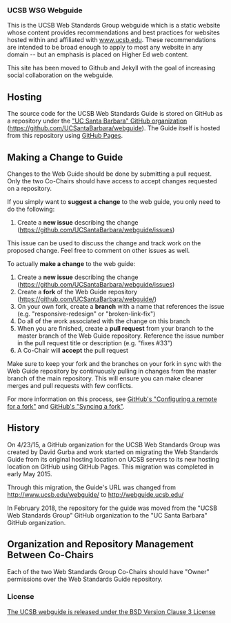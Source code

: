 ### UCSB WSG Webguide

This is the UCSB Web Standards Group webguide which is a static website whose content provides recommendations and best practices for websites hosted within and affiliated with www.ucsb.edu. These recommendations are intended to be broad enough to apply to most any website in any domain -- but an emphasis is placed on Higher Ed web content.

This site has been moved to Github and Jekyll with the goal of increasing social collaboration on the webguide.

## Hosting

The source code for the UCSB Web Standards Guide is stored on GitHub as a repository under the ["UC Santa Barbara" GitHub organization](https://github.com/UCSantaBarbara) (https://github.com/UCSantaBarbara/webguide). The Guide itself is hosted from this repository using [GitHub Pages](https://pages.github.com/).

## Making a Change to Guide

Changes to the Web Guide should be done by submitting a pull request. Only the two Co-Chairs should have access to accept changes requested on a repository.

If you simply want to **suggest a change** to the web guide, you only need to do the following:

1. Create a **new issue** describing the change (https://github.com/UCSantaBarbara/webguide/issues)

This issue can be used to discuss the change and track work on the proposed change. Feel free to comment on other issues as well.

To actually **make a change** to the web guide:

1. Create a **new issue** describing the change (https://github.com/UCSantaBarbara/webguide/issues)
2. Create a **fork** of the Web Guide repository (https://github.com/UCSantaBarbara/webguide/)
3. On your own fork, create a **branch** with a name that references the issue (e.g. "responsive-redesign" or "broken-link-fix")
4. Do all of the work associated with the change on this branch
5. When you are finished, create a **pull request** from your branch to the master branch of the Web Guide repository. Reference the issue number in the pull request title or description (e.g. "fixes #33")
6. A Co-Chair will **accept** the pull request

Make sure to keep your fork and the branches on your fork in sync with the Web Guide repository by continuously pulling in changes from the master branch of the main repository. This will ensure you can make cleaner merges and pull requests with few conflicts.

For more information on this process, see [GitHub's "Configuring a remote for a fork"](https://help.github.com/articles/configuring-a-remote-for-a-fork/) and [GitHub's "Syncing a fork"](https://help.github.com/articles/syncing-a-fork/).

## History

On 4/23/15, a GitHub organization for the UCSB Web Standards Group was created by David Gurba and work started on migrating the Web Standards Guide from its original hosting location on UCSB servers to its new hosting location on GitHub using GitHub Pages. This migration was completed in early May 2015.

Through this migration, the Guide's URL was changed from http://www.ucsb.edu/webguide/ to http://webguide.ucsb.edu/

In February 2018, the repository for the guide was moved from the "UCSB Web Standards Group" GitHub organization to the "UC Santa Barbara" GitHub organization.

## Organization and Repository Management Between Co-Chairs

Each of the two Web Standards Group Co-Chairs should have "Owner" permissions over the Web Standards Guide repository.

### License

[The UCSB webguide is released under the BSD Version Clause 3 License](LICENSE.md)
